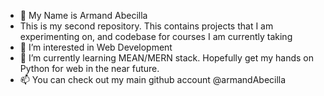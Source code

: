 - 👋 My Name is Armand Abecilla
- This is my second repository. This contains projects that I am experimenting on, and codebase for courses I am currently taking
- 👀 I’m interested in Web Development
- 🌱 I’m currently learning MEAN/MERN stack. Hopefully get my hands on Python for web in the near future.
- 📫 You can check out my main github account @armandAbecilla

<!---
dnamra0216tuts/dnamra0216tuts is a ✨ special ✨ repository because its `README.md` (this file) appears on your GitHub profile.
You can click the Preview link to take a look at your changes.
--->

